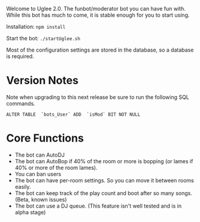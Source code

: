 Welcome to Uglee 2.0. The funbot/moderator bot you can have fun with. While this bot has much to come, it is stable enough for you to start using.

Installation:
`npm install`

Start the bot:
`./startUglee.sh`

Most of the configuration settings are stored in the database, so a database is required.

Version Notes
====
Note when upgrading to this next release be sure to run the following SQL commands.

    ALTER TABLE  `bots_User` ADD  `isMod` BIT NOT NULL

Core Functions
====
* The bot can AutoDJ
* The bot can AutoBop if 40% of the room or more is bopping (or lames if 40% or more of the room lames).
* You can ban users
* The bot can have per-room settings. So you can move it between rooms easily.
* The bot can keep track of the play count and boot after so many songs. (Beta, known issues)
* The bot can use a DJ queue. (This feature isn't well tested and is in alpha stage)